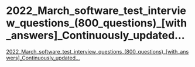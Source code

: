# 2022_March_software_test_interview_questions_(800_questions)_[with_answers]_Continuously_updated...
[2022_March_software_test_interview_questions_(800_questions)_[with_answers]_Continuously_updated...](https://aiwithcloud.com/2022/09/14/2022_march_software_test_interview_questions_800_questions_with_answers_continuously_updated/)